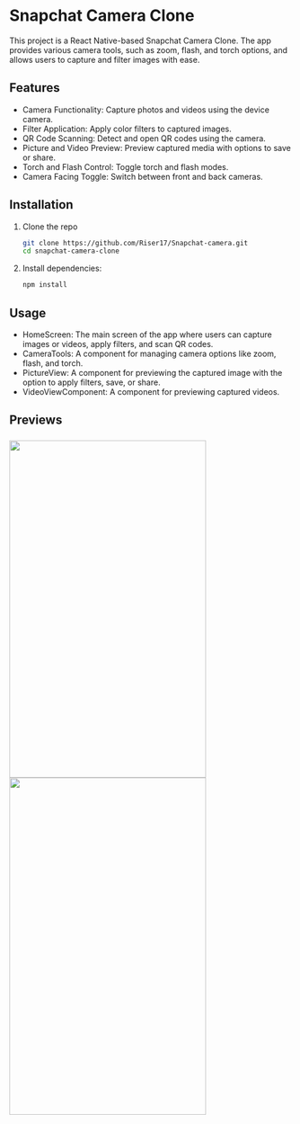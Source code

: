 # Snapchat Camera Clone

This project is a React Native-based Snapchat Camera Clone. The app provides various camera tools, such as zoom, flash, and torch options, and allows users to capture and filter images with ease.

## Features

- Camera Functionality: Capture photos and videos using the device camera.
- Filter Application: Apply color filters to captured images.
- QR Code Scanning: Detect and open QR codes using the camera.
- Picture and Video Preview: Preview captured media with options to save or share.
- Torch and Flash Control: Toggle torch and flash modes.
- Camera Facing Toggle: Switch between front and back cameras.

## Installation

1. Clone the repo

   ```bash
   git clone https://github.com/Riser17/Snapchat-camera.git
   cd snapchat-camera-clone
   ```

2. Install dependencies:

   ```bash
   npm install
   ```

## Usage

- HomeScreen: The main screen of the app where users can capture images or videos, apply filters, and scan QR codes.
- CameraTools: A component for managing camera options like zoom, flash, and torch.
- PictureView: A component for previewing the captured image with the option to apply filters, save, or share.
- VideoViewComponent: A component for previewing captured videos.


## Previews
  <img src="https://github.com/user-attachments/assets/dc4d965f-f8d5-418e-875f-b447727edf18" width="350" height="6![IMG_1374](https://github.com/user-attachments/assets/0eacf9c9-305b-4327-86b4-93ce65e2bd14)
00">
  <img src="https://github.com/user-attachments/assets/ea43901e-6b42-4940-b2c5-36d2653c715c" width="350" height="600">
  <img src="https://github.com/user-attachments/assets/dc4d965f-f8d5-418e-875f-b447727edf18" width="350" height="600">
  
